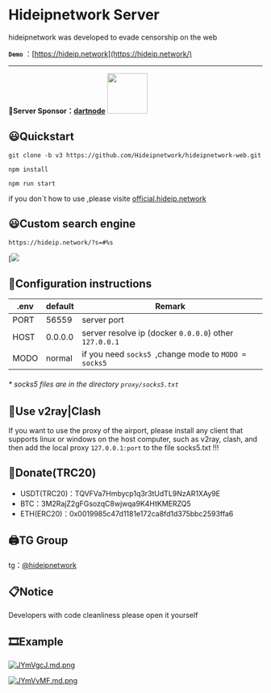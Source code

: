 # Hideipnetwork Server

hideipnetwork was developed to evade censorship on the web

**`Demo`** ：[https://hideip.network](https://hideip.network/)

---

**💨Server Sponsor：[dartnode](https://dartnode.com/)**
<a href="https://dartnode.com/" ><img src="https://iili.io/JYpdcOX.png" height="80"></a>

## 😃Quickstart

```
git clone -b v3 https://github.com/Hideipnetwork/hideipnetwork-web.git
```

```
npm install
```

```
npm run start
```

if you don`t how to use ,please visite [official.hideip.network](https://official.hideip.network/)

## 😃Custom search engine

```
https://hideip.network/?s=#%s
```

[![](https://camo.githubusercontent.com/a38de049efa1964658e34fa64fb1398353ec4083e52eba0aa9654603ed3d16d9/68747470733a2f2f7075626c69632e616973622e746f702f65303665386130656631613031386437623639343464663933366632613363312f487956554439532e706e67)

## 📃Configuration instructions

| .env | default | **Remark**                                               |
| ------ | --------- | ---------------------------------------------------------------- |
| PORT | 56559   | server port                                                    |
| HOST | 0.0.0.0 | server resolve ip (docker `0.0.0.0`) other `127.0.0.1` |
| MODO | normal  | if you need `socks5 `,change mode to `MODO = socks5`   |

###### * socks5 files are in the directory `proxy/socks5.txt`

## 🔨Use v2ray|Clash

If you want to use the proxy of the airport, please install any client that supports linux or windows on the host computer, such as v2ray, clash, and then add the local proxy `127.0.0.1:port` to the file socks5.txt !!!

## 💸Donate(TRC20)

* USDT(TRC20)：TQVFVa7Hmbycp1q3r3tUdTL9NzAR1XAy9E
* BTC：3M2RajZ2gFGsozqC8wjwqa9K4HtKMERZQ5
* ETH(ERC20)：0x0019985c47d1181e172ca8fd1d375bbc2593ffa6

## 🖨TG Group

tg：[@hideipnetwork](https://t.me/hideipnetwork/)

## 📋Notice

Developers with code cleanliness please open it yourself

## 🎞Example

[![JYmVgcJ.md.png](https://iili.io/JYmVgcJ.md.png)](https://freeimage.host/i/JYmVgcJ)

[![JYmVvMF.md.png](https://iili.io/JYmVvMF.md.png)](https://freeimage.host/i/JYmVvMF)
